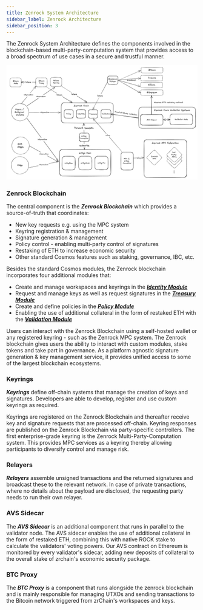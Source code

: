 ```yaml
---
title: Zenrock System Architecture
sidebar_label: Zenrock Architecture
sidebar_position: 3
---
```


The Zenrock System Architecture defines the components involved in the blockchain-based multi-party-computation system that provides access to a broad spectrum of use cases in a secure and trustful manner.

<div style={{maxWidth: "900px", margin: "0 auto"}}>

![Zenrock Architecture](../../static/img/zenrock_architecture.png)

</div>

### Zenrock Blockchain

The central component is the **_Zenrock Blockchain_** which provides a source-of-truth that coordinates:

- New key requests e.g. using the MPC system
- Keyring registration & management
- Signature generation & management
- Policy control - enabling multi-party control of signatures
- Restaking of ETH to increase economic security
- Other standard Cosmos features such as staking, governance, IBC, etc.

Besides the standard Cosmos modules, the Zenrock blockchain incorporates four additional modules that:

- Create and manage workspaces and keyrings in the [**_Identity Module_**](identity.md)
- Request and manage keys as well as request signatures in the [**_Treasury Module_**](treasury.md)
- Create and define policies in the [**_Policy Module_**](policy.md)
- Enabling the use of additional collateral in the form of restaked ETH with the [**_Validation Module_**](validation.md)

Users can interact with the Zenrock Blockchain using a self-hosted wallet or any registered keyring - such as the Zenrock MPC system.
The Zenrock blockchain gives users the ability to interact with custom modules, stake tokens and take part in governance. As a platform agnostic signature generation & key management service, it provides unified access to some of the largest blockchain ecosystems.

### Keyrings

**_Keyrings_** define off-chain systems that manage the creation of keys and signatures. Developers are able to develop, register and use custom keyrings as required.

Keyrings are registered on the Zenrock Blockchain and thereafter receive key and signature requests that are processed off-chain.
Keyring responses are published on the Zenrock Blockchain via party-specific controllers.
The first enterprise-grade keyring is the Zenrock Multi-Party-Computation system. This provides MPC services as a keyring thereby allowing participants to diversify control and manage risk.

### Relayers

**_Relayers_** assemble unsigned transactions and the returned signatures and broadcast these to the relevant network.
In case of private transactions, where no details about the payload are disclosed, the requesting party needs to run their own relayer.

### AVS Sidecar

The **_AVS Sidecar_** is an additional component that runs in parallel to the validator node. The AVS sidecar enables the use of additional collateral in the form of restaked ETH, combining this with native ROCK stake to calculate the validators' voting powers. Our AVS contract on Ethereum is monitored by every validator's sidecar, adding new deposits of collateral to the overall stake of zrchain's economic security package.

### BTC Proxy

The **_BTC Proxy_** is a component that runs alongside the zenrock blockchain and is mainly responsible for managing UTXOs and sending transactions to the Bitcoin network triggered from zrChain's workspaces and keys.
